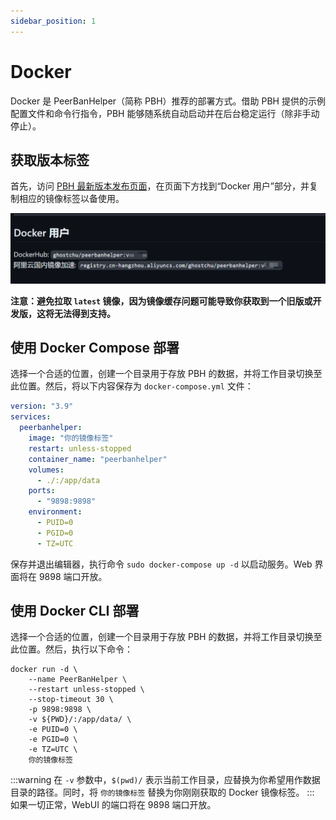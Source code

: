 ```yaml
---
sidebar_position: 1
---
```


# Docker

Docker 是 PeerBanHelper（简称 PBH）推荐的部署方式。借助 PBH 提供的示例配置文件和命令行指令，PBH 能够随系统自动启动并在后台稳定运行（除非手动停止）。

## 获取版本标签

首先，访问 [PBH 最新版本发布页面](https://github.com/PBH-BTN/PeerBanHelper/releases/latest)，在页面下方找到“Docker 用户”部分，并复制相应的镜像标签以备使用。

![image-tag](./assets/docker-tag.png)

**注意：避免拉取 `latest` 镜像，因为镜像缓存问题可能导致你获取到一个旧版或开发版，这将无法得到支持。**

## 使用 Docker Compose 部署

选择一个合适的位置，创建一个目录用于存放 PBH 的数据，并将工作目录切换至此位置。然后，将以下内容保存为 `docker-compose.yml` 文件：

```yaml
version: "3.9"
services:
  peerbanhelper:
    image: "你的镜像标签"
    restart: unless-stopped
    container_name: "peerbanhelper"
    volumes:
      - ./:/app/data
    ports:
      - "9898:9898"
    environment:
      - PUID=0
      - PGID=0
      - TZ=UTC
```

保存并退出编辑器，执行命令 `sudo docker-compose up -d` 以启动服务。Web 界面将在 9898 端口开放。

## 使用 Docker CLI 部署

选择一个合适的位置，创建一个目录用于存放 PBH 的数据，并将工作目录切换至此位置。然后，执行以下命令：

```shell
docker run -d \
    --name PeerBanHelper \
    --restart unless-stopped \
    --stop-timeout 30 \
    -p 9898:9898 \
    -v ${PWD}/:/app/data/ \
    -e PUID=0 \
    -e PGID=0 \
    -e TZ=UTC \
    你的镜像标签
```
:::warning
在 `-v` 参数中，`$(pwd)/` 表示当前工作目录，应替换为你希望用作数据目录的路径。同时，将 `你的镜像标签` 替换为你刚刚获取的 Docker 镜像标签。
:::
如果一切正常，WebUI 的端口将在 9898 端口开放。